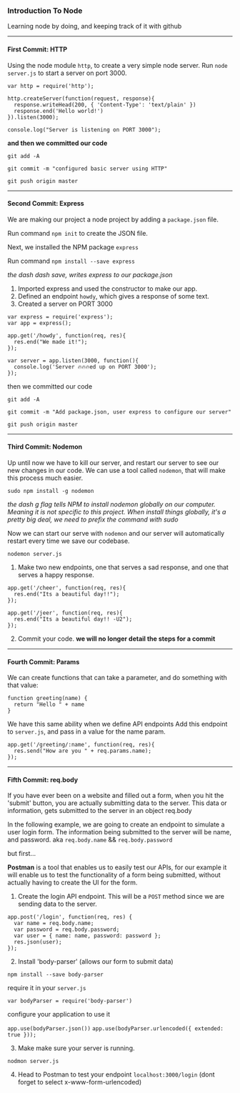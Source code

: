 ### Introduction To Node

Learning node by doing, and keeping track of it with github

----
#### First Commit: HTTP
Using the node module `http`, to create a very simple node server. Run `node server.js` to start a server on port 3000.
```
var http = require('http');

http.createServer(function(request, response){
  response.writeHead(200, { 'Content-Type': 'text/plain' })
  response.end('Hello world!')
}).listen(3000);

console.log("Server is listening on PORT 3000");
```
__and then we committed our code__

`git add -A`

`git commit -m "configured basic server using HTTP"`

`git push origin master`

----
#### Second Commit: Express
We are making our project a node project by adding a `package.json` file.

Run command `npm init` to create the JSON file.

Next, we installed the NPM package `express`

Run command `npm install --save express`

*the dash dash save, writes express to our package.json*

1) Imported express and used the constructor to make our app.
2) Defined an endpoint `howdy`, which gives a response of some text.
3) Created a server on PORT 3000

```
var express = require('express');
var app = express();

app.get('/howdy', function(req, res){
  res.end("We made it!");
});

var server = app.listen(3000, function(){
  console.log('Server 🔥🔥🔥ed up on PORT 3000');
});
```
then we committed our code

`git add -A`

`git commit -m "Add package.json, user express to configure our server"`

`git push origin master`

----
#### Third Commit: Nodemon
Up until now we have to kill our server, and restart our server to see our new changes in our code. We can use a tool called `nodemon`, that will make this process much easier.

`sudo npm install -g nodemon`

*the dash g flag tells NPM to install nodemon globally on our computer. Meaning it is not specific to this project. When install things globally, it's a pretty big deal, we need to prefix the command with sudo*

Now we can start our serve with `nodemon` and our server will automatically restart every time we save our codebase.

`nodemon server.js`

1) Make two new endpoints, one that serves a sad response, and one that serves a happy response.

```
app.get('/cheer', function(req, res){
  res.end("Its a beautiful day!!");
});

app.get('/jeer', function(req, res){
  res.end("Its a beautiful day!! -U2");
});
```
2) Commit your code.
**we will no longer detail the steps for a commit**

----
#### Fourth Commit: Params

We can create functions that can take a parameter, and do something with that value:
```
function greeting(name) {
  return "Hello " + name
}
```
We have this same ability when we define API endpoints
Add this endpoint to `server.js`, and pass in a value for the name param.

```
app.get('/greeting/:name', function(req, res){
  res.send("How are you " + req.params.name);
});
```


----

#### Fifth Commit: req.body

If you have ever been on a website and filled out a form, when you hit the 'submit' button, you are actually submitting data to the server. This data or information, gets submitted to the server in an object req.body

In the following example, we are going to create an endpoint to simulate a user login form. The information being submitted to the server will be name, and password. aka `req.body.name` && `req.body.password`

but first...

__Postman__ is a tool that enables us to easily test our APIs, for our example it will enable us to test the functionality of a form being submitted, without actually having to create the UI for the form.


1) Create the login API endpoint. This will be a `POST` method since we are sending data to the server.

```
app.post('/login', function(req, res) {
  var name = req.body.name;
  var password = req.body.password;
  var user = { name: name, password: password };
  res.json(user);
});
```

2) Install 'body-parser' (allows our form to submit data)

`npm install --save body-parser`

require it in your `server.js`

`var bodyParser = require('body-parser')`

configure your application to use it

`app.use(bodyParser.json())`
`app.use(bodyParser.urlencoded({ extended: true }));`

3) Make make sure your server is running.

`nodmon server.js`

4) Head to Postman to test your endpoint `localhost:3000/login` (dont forget to select x-www-form-urlencoded)
